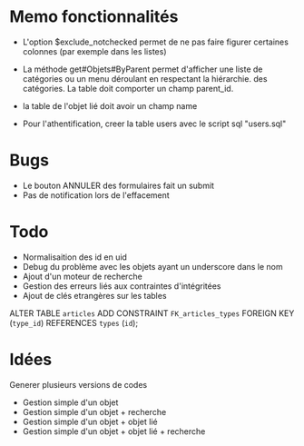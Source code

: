 
# Memo fonctionnalités

- L'option $exclude_notchecked permet de ne pas faire figurer certaines colonnes (par exemple dans les listes)

- La méthode get#Objets#ByParent permet d'afficher une liste de catégories ou un menu déroulant en respectant la hiérarchie.
des catégories. La table doit comporter un champ parent_id.

- la table de l'objet lié doit avoir un champ name

- Pour l'athentification, creer la table users avec le script sql "users.sql"

# Bugs
+ Le bouton ANNULER des formulaires fait un submit
+ Pas de notification lors de l'effacement

# Todo
+ Normalisaition des id en uid
+ Debug du problème avec les objets ayant un underscore dans le nom
+ Ajout d'un moteur de recherche
+ Gestion des erreurs liés aux contraintes d'intégritées
+ Ajout de clés etrangères sur les tables

ALTER TABLE `articles`
	ADD CONSTRAINT `FK_articles_types` FOREIGN KEY (`type_id`) REFERENCES `types` (`id`);


# Idées
Generer plusieurs versions de codes 
 - Gestion simple d'un objet  
 - Gestion simple d'un objet + recherche
 - Gestion simple d'un objet + objet lié
 - Gestion simple d'un objet + objet lié + recherche

 





